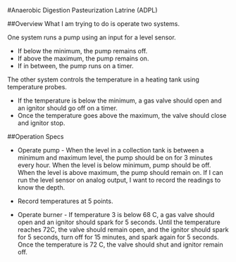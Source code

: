 #Anaerobic Digestion Pasteurization Latrine (ADPL) 

##Overview
What I am trying to do is operate two systems. 

One system runs a pump using an input for a level sensor. 
* If below the minimum, the pump remains off. 
* If above the maximum, the pump remains on. 
* If in between, the pump runs on a timer. 

The other system controls the temperature in a heating tank using temperature
probes. 
* If the temperature is below the minimum, a gas valve should open and an
  ignitor should go off on a timer. 
* Once the temperature goes above the maximum, the valve should close and
  ignitor stop.

##Operation Specs 
* Operate pump - When the level in a collection tank is between a minimum and
  maximum level, the pump should be on for 3 minutes every hour. When the level
  is below minimum, pump should be off. When the level is above maximum, the
  pump should remain on. If I can run the level sensor on analog output, I want
  to record the readings to know the depth.

* Record temperatures at 5 points.

* Operate burner - If temperature 3 is below 68 C, a gas valve should open and
  an ignitor should spark for 5 seconds. Until the temperature reaches 72C, the
  valve should remain open, and the ignitor should spark for 5 seconds, turn
  off for 15 minutes, and spark again for 5 seconds. Once the temperature is
  72 C, the valve should shut and ignitor remain off.
